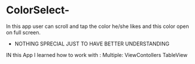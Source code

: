 # ColorSelect-
In this app user can scroll and tap the color he/she likes and this color open on full screen.


- NOTHING SPRECIAL JUST TO HAVE BETTER UNDERSTANDING 


IN this App I learned how to work with :
Multiple: ViewContollers
TableView
